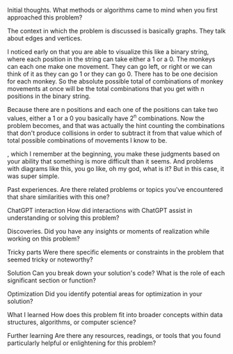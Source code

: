 
Initial thoughts.
What methods or algorithms came to mind when you first approached this problem?

The context in which the problem is discussed is basically graphs. They talk about edges and vertices.

I noticed early on that you are able to visualize this like a binary string, where each position in the string can take either a 1 or a 0. The monkeys can each one make one movement. They can go left, or right or we can think of it as they can go 1 or they can go 0. There has to be one decision for each monkey. So the absolute possible total of combinations of monkey movements at once will be the total combinations that you get with n positions in the binary string.

Because there are n positions and each one of the positions can take two values, either a 1 or a 0 you basically have 2<sup>n</sup> combinations. Now the problem becomes, and that was actually the hint counting the combinations that don't produce collisions in order to  subtract it from that value which of total possible combinations of movements I know to be.

, which I remember at the beginning, you make these judgments based on your ability that something is more difficult than it seems. And problems with diagrams like this, you go like, oh my god, what is it? But in this case, it was super simple. 

Past experiences.
Are there related problems or topics you've encountered that share similarities with this one?

ChatGPT interaction
How did interactions with ChatGPT assist in understanding or solving this problem?

Discoveries.
Did you have any insights or moments of realization while working on this problem?

Tricky parts
Were there specific elements or constraints in the problem that seemed tricky or noteworthy?

Solution
Can you break down your solution's code? What is the role of each significant section or function?

Optimization
Did you identify potential areas for optimization in your solution?

What I learned
How does this problem fit into broader concepts within data structures, algorithms, or computer science?

Further learning
Are there any resources, readings, or tools that you found particularly helpful or enlightening for this problem?